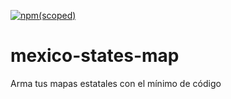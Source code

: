 [![npm(scoped)](https://img.shields.io/badge/maps%20mx-1.0.0-blue.svg)](https://github.com/elcoruco/mexico-states-map)
# mexico-states-map
Arma tus mapas estatales con el mínimo de código
